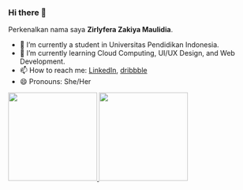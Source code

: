 ### Hi there 👋

Perkenalkan nama saya **Zirlyfera Zakiya Maulidia**.

- 🔭 I’m currently a student in Universitas Pendidikan Indonesia.
- 🌱 I’m currently learning Cloud Computing, UI/UX Design, and Web Development.
- 📫 How to reach me: [LinkedIn](https://www.linkedin.com/in/zirlyferazm/), [dribbble](https://dribbble.com/zirlyzkiyaa)
- 😄 Pronouns: She/Her

<p align="left">
<a href="https://github.com/zirlyzkiyaa">
  <img height="180em" src="https://github-readme-stats-eight-theta.vercel.app/api?username=zirlyzkiyaa&show_icons=true&theme=algolia&include_all_commits=true&count_private=true"/>
  <img height="180em" src="https://github-readme-stats-eight-theta.vercel.app/api/top-langs/?username=zirlyzkiyaa&layout=compact&langs_count=8&theme=algolia"/>
</a>
</p>
